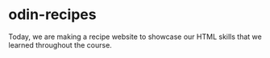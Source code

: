 # odin-recipes

Today, we are making a recipe website to showcase our HTML skills that we learned throughout the course.